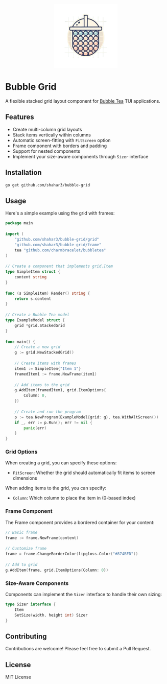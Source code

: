 <p align="center">
  <img src="assets/bubblegrid-logo.png" alt="BubbleGrid Logo" width="200">
</p>

# Bubble Grid

A flexible stacked grid layout component for [Bubble Tea](https://github.com/charmbracelet/bubbletea) TUI applications.

## Features

- Create multi-column grid layouts
- Stack items vertically within columns
- Automatic screen-fitting with `FitScreen` option
- Frame component with borders and padding
- Support for nested components
- Implement your size-aware components through `Sizer` interface

## Installation

```bash
go get github.com/shahar3/bubble-grid
```

## Usage

Here's a simple example using the grid with frames:

```go
package main

import (
    "github.com/shahar3/bubble-grid/grid"
    "github.com/shahar3/bubble-grid/frame"
    tea "github.com/charmbracelet/bubbletea"
)

// Create a component that implements grid.Item
type SimpleItem struct {
    content string
}

func (s SimpleItem) Render() string {
    return s.content
}

// Create a Bubble Tea model
type ExampleModel struct {
    grid *grid.StackedGrid
}

func main() {
    // Create a new grid
    g := grid.NewStackedGrid()

    // Create items with frames
    item1 := SimpleItem{"Item 1"}
    framedItem1 := frame.NewFrame(item1)

    // Add items to the grid
    g.AddItem(framedItem1, grid.ItemOptions{
        Column: 0,
    })

    // Create and run the program
    p := tea.NewProgram(ExampleModel{grid: g}, tea.WithAltScreen())
    if _, err := p.Run(); err != nil {
        panic(err)
    }
}
```

### Grid Options

When creating a grid, you can specify these options:

- `FitScreen`: Whether the grid should automatically fit items to screen dimensions

When adding items to the grid, you can specify:

- `Column`: Which column to place the item in (0-based index)

### Frame Component

The Frame component provides a bordered container for your content:

```go
// Basic frame
frame := frame.NewFrame(content)

// Customize frame
frame = frame.ChangeBorderColor(lipgloss.Color("#874BFD"))

// Add to grid
g.AddItem(frame, grid.ItemOptions{Column: 0})
```

### Size-Aware Components

Components can implement the `Sizer` interface to handle their own sizing:

```go
type Sizer interface {
    Item
    SetSize(width, height int) Sizer
}
```

## Contributing

Contributions are welcome! Please feel free to submit a Pull Request.

## License

MIT License
